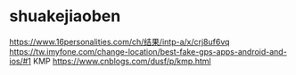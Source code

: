 # shuakejiaoben
https://www.16personalities.com/ch/结果/intp-a/x/crj8uf6vq
https://tw.imyfone.com/change-location/best-fake-gps-apps-android-and-ios/#1
KMP https://www.cnblogs.com/dusf/p/kmp.html
